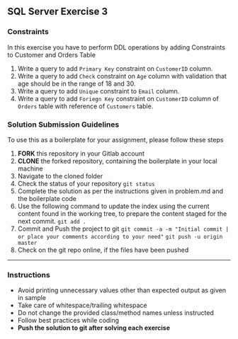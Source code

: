 ## SQL Server Exercise 3

### Constraints  

In this exercise you have to perform DDL operations by adding Constraints to Customer and Orders Table

1. Write a query to add `Primary Key` constraint on `CustomerID` column.
2. Write a query to add `Check` constraint on `Age` column with validation that age should be in the range of 18 and 30.
3. Write a query to add `Unique` constraint to `Email` column.
4. Write a query to add `Foriegn Key` constraint on `CustomerID` column of `Orders` table with reference of `Customers` table.
### Solution Submission Guidelines
To use this as a boilerplate for your assignment, please follow these steps

1. **FORK** this repository in your Gitlab account
2. **CLONE** the forked repository, containing the boilerplate in your local machine
3. Navigate to the cloned folder
4. Check the status of your repository
     `git status`
5. Complete the solution as per the instructions given in problem.md and the boilerplate code
6. Use the following command to update the index using the current content found in the working tree, to prepare the content staged for the next commit.
     `git add .`
7. Commit and Push the project to git
     `git commit -a -m "Initial commit | or place your comments according to your need"`
     `git push -u origin master`
8. Check on the git repo online, if the files have been pushed

---
### Instructions

- Avoid printing unnecessary values other than expected output as given in sample
- Take care of whitespace/trailing whitespace
- Do not change the provided class/method names unless instructed
- Follow best practices while coding
- **Push the solution to git after solving each exercise**
